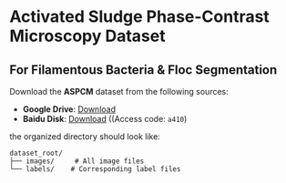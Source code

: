 # Activated Sludge Phase-Contrast Microscopy Dataset
## For Filamentous Bacteria & Floc Segmentation​​
Download the **ASPCM** dataset from the following sources:
- **Google Drive**: [Download](https://drive.google.com/your_link_here)
- **Baidu Disk**: [Download](https://pan.baidu.com/your_link_here) ((Access code: `a410`)

the organized directory should look like:
```
dataset_root/
├── images/     # All image files
└── labels/    # Corresponding label files
```
